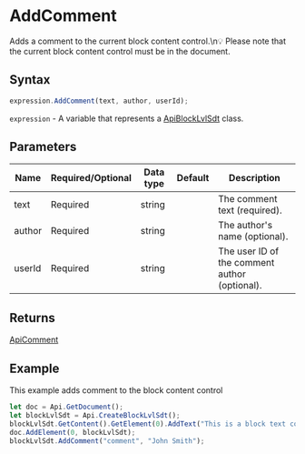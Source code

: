 # AddComment

Adds a comment to the current block content control.\n💡 Please note that the current block content control must be in the document.

## Syntax

```javascript
expression.AddComment(text, author, userId);
```

`expression` - A variable that represents a [ApiBlockLvlSdt](../ApiBlockLvlSdt.md) class.

## Parameters

| **Name** | **Required/Optional** | **Data type** | **Default** | **Description** |
| ------------- | ------------- | ------------- | ------------- | ------------- |
| text | Required | string |  | The comment text (required). |
| author | Required | string |  | The author's name (optional). |
| userId | Required | string |  | The user ID of the comment author (optional). |

## Returns

[ApiComment](../../ApiComment/ApiComment.md)

## Example

This example adds comment to the block content control

```javascript editor-docx
let doc = Api.GetDocument();
let blockLvlSdt = Api.CreateBlockLvlSdt();
blockLvlSdt.GetContent().GetElement(0).AddText("This is a block text content control.");
doc.AddElement(0, blockLvlSdt);
blockLvlSdt.AddComment("comment", "John Smith");
```

